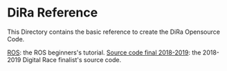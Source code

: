 # DiRa Reference
This Directory contains the basic reference to create the DiRa Opensource Code. 

[ROS](https://github.com/fpt-corp/DiRa/blob/master/DiRa_Software/Reference/ROS): the ROS beginners's tutorial.
[Source code final 2018-2019](https://github.com/fpt-corp/DiRa/blob/master/DiRa_Software/Reference/Source%20code%20final%202018-2019): the 2018-2019 Digital Race finalist's source code. 


